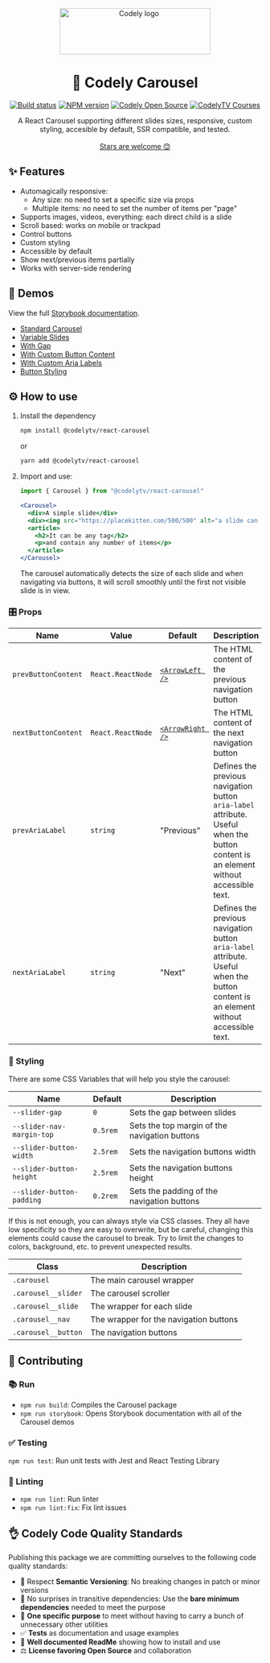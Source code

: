 <p align="center">
  <a href="https://codely.com">
    <img src="https://user-images.githubusercontent.com/10558907/170513882-a09eee57-7765-4ca4-b2dd-3c2e061fdad0.png" width="300px" height="92px" alt="Codely logo"/>
  </a>
</p>

<h1 align="center">
  🎠 Codely Carousel
</h1>

<p align="center">
    <a href="https://github.com/CodelyTV/react-carousel/actions/workflows/publish.yml"><img src="https://github.com/CodelyTV/react-carousel/actions/workflows/publish.yml/badge.svg" alt="Build status"/></a>
    <a href="https://www.npmjs.com/package/@codelytv/react-carousel"><img src="https://img.shields.io/npm/v/@codelytv/react-carousel" alt="NPM version"/></a>
    <a href="https://github.com/CodelyTV"><img src="https://img.shields.io/badge/CodelyTV-OS-green.svg?style=flat-square" alt="Codely Open Source"/></a>
    <a href="https://pro.codely.com"><img src="https://img.shields.io/badge/CodelyTV-PRO-black.svg?style=flat-square" alt="CodelyTV Courses"/></a>
</p>

<p align="center">
  A React Carousel supporting different slides sizes, responsive, custom styling, accesible by default, SSR compatible, and tested.
  <br />
  <br />
  <a href="https://github.com/CodelyTV/react-carousel/stargazers">Stars are welcome 😊</a>
</p>

## ✨ Features

- Automagically responsive:
  - Any size: no need to set a specific size via props
  - Multiple items: no need to set the number of items per "page"
- Supports images, videos, everything: each direct child is a slide
- Scroll based: works on mobile or trackpad
- Control buttons
- Custom styling
- Accessible by default
- Show next/previous items partially
- Works with server-side rendering

## 👀 Demos

View the full [Storybook documentation](https://react-carousel.codely.com/).

- [Standard Carousel](https://react-carousel.codely.com/?path=/story/carousel--default)
- [Variable Slides](https://react-carousel.codely.com/?path=/story/carousel--variable-slides)
- [With Gap](https://react-carousel.codely.com/?path=/story/carousel--with-gap)
- [With Custom Button Content](https://react-carousel.codely.com/?path=/story/carousel--with-custom-button-content)
- [With Custom Aria Labels](https://react-carousel.codely.com/?path=/story/carousel--with-custom-aria-labels)
- [Button Styling](https://react-carousel.codely.com/?path=/story/carousel--button-styling)

## ⚙️ How to use

1. Install the dependency
   ```sh
   npm install @codelytv/react-carousel
   ```
   or
   ```sh
   yarn add @codelytv/react-carousel
   ```
2. Import and use:
   ```javascript
   import { Carousel } from "@codelytv/react-carousel"
   ```
   ```jsx
   <Carousel>
     <div>A simple slide</div>
     <div><img src="https://placekitten.com/500/500" alt="a slide can contain anything" /></div>
     <article>
       <h2>It can be any tag</h2>
       <p>and contain any number of items</p>
     </article>
   </Carousel>
   ```
   The carousel automatically detects the size of each slide and when navigating via buttons, it will scroll smoothly until the first not visible slide is in view.

### 🎛️ Props

| Name                | Value               | Default                     | Description                 |
| ------------------- | ------------------- | --------------------------- | --------------------------- |
| `prevButtonContent` | `React.ReactNode`   | [`<ArrowLeft />`](https://github.com/CodelyTV/react-carousel/tree/main/src/components/ArrowLeft.tsx)   | The HTML content of the previous navigation button |
| `nextButtonContent` | `React.ReactNode`   | [`<ArrowRight />`](https://github.com/CodelyTV/react-carousel/tree/main/src/components/ArrowRight.tsx) | The HTML content of the next navigation button     |
| `prevAriaLabel`     | `string`            | "Previous"                  | Defines the previous navigation button `aria-label` attribute. Useful when the button content is an element without accessible text. |
| `nextAriaLabel`     | `string`            | "Next"                      | Defines the previous navigation button `aria-label` attribute. Useful when the button content is an element without accessible text. |

### 🎨 Styling
There are some CSS Variables that will help you style the carousel:

| Name                      | Default             | Description                                   |
| ------------------------- | ------------------- | --------------------------------------------- |
| `--slider-gap`            | `0`                 | Sets the gap between slides                   |
| `--slider-nav-margin-top` | `0.5rem`            | Sets the top margin of the navigation buttons |
| `--slider-button-width`   | `2.5rem`            | Sets the navigation buttons width             |
| `--slider-button-height`  | `2.5rem`            | Sets the navigation buttons height            |
| `--slider-button-padding` | `0.2rem`            | Sets the padding of the navigation buttons    |

If this is not enough, you can always style via CSS classes. They all have low specificity so they are easy to overwrite, but be careful, changing this elements could cause the carousel to break. Try to limit the changes to colors, background, etc. to prevent unexpected results.

| Class               | Description                            |
| ------------------- | -------------------------------------- |
| `.carousel`         | The main carousel wrapper              |
| `.carousel__slider` | The carousel scroller                  |
| `.carousel__slide`  | The wrapper for each slide             |
| `.carousel__nav`    | The wrapper for the navigation buttons |
| `.carousel__button` | The navigation buttons                 |


## 🤝 Contributing

### 📚 Run

- `npm run build`: Compiles the Carousel package
- `npm run storybook`: Opens Storybook documentation with all of the Carousel demos

### ✅ Testing

`npm run test`: Run unit tests with Jest and React Testing Library

### 🔦 Linting

- `npm run lint`: Run linter
- `npm run lint:fix`: Fix lint issues

## 👌 Codely Code Quality Standards

Publishing this package we are committing ourselves to the following code quality standards:

- 🤝 Respect **Semantic Versioning**: No breaking changes in patch or minor versions
- 🤏 No surprises in transitive dependencies: Use the **bare minimum dependencies** needed to meet the purpose
- 🎯 **One specific purpose** to meet without having to carry a bunch of unnecessary other utilities
- ✅ **Tests** as documentation and usage examples
- 📖 **Well documented ReadMe** showing how to install and use
- ⚖️ **License favoring Open Source** and collaboration
